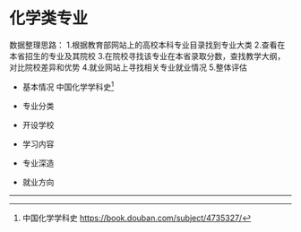 # **化学类专业**

  数据整理思路：
  1.根据教育部网站上的高校本科专业目录找到专业大类
  2.查看在本省招生的专业及其院校
  3.在院校寻找该专业在本省录取分数，查找教学大纲，对比院校差异和优势
  4.就业网站上寻找相关专业就业情况
  5.整体评估

* 基本情况
中国化学学科史[^1]
* 专业分类
  
* 开设学校

* 学习内容

* 专业深造

* 就业方向

---
[^1]: 中国化学学科史 https://book.douban.com/subject/4735327/